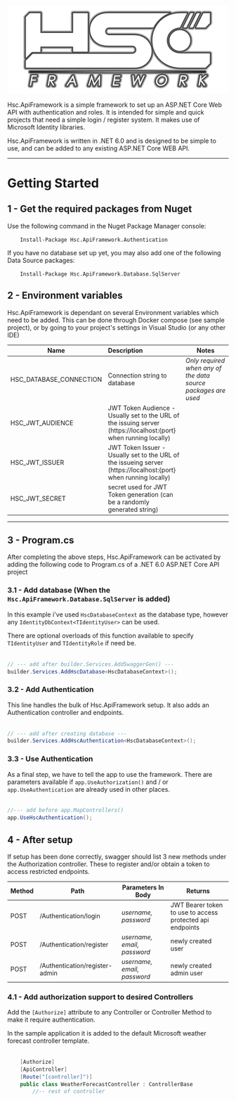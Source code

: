 ![Hsc Logo](HSClg.png)

Hsc.ApiFramework is a simple framework to set up an ASP.NET Core Web API with authentication and roles. It is intended for simple and quick projects that need a simple login / register system. It makes use of Microsoft Identity libraries.

Hsc.ApiFramework is written in .NET 6.0 and is designed to be simple to use, and can be added to any existing ASP.NET Core WEB API.

---
# Getting Started


## 1 - Get the required packages from Nuget

Use the following command in the Nuget Package Manager console:

```
    Install-Package Hsc.ApiFramework.Authentication
```
If you have no database set up yet, you may also add one of the following Data Source packages:

```
    Install-Package Hsc.ApiFramework.Database.SqlServer
```

## 2 - Environment variables

Hsc.ApiFramework is dependant on several Environment variables which need to be added. This can be done through Docker compose (see sample project), or by going to your project's settings in Visual Studio (or any other IDE)

| Name                     | Description    | Notes |
| -------------------------| :--------------- | --- |
| HSC_DATABASE_CONNECTION  | Connection string to database | *Only required when any of the data source packages are used*
| HSC_JWT_AUDIENCE         | JWT Token Audience - Usually set to the URL of the issuing server (https://localhost:{port} when running locally)
| HSC_JWT_ISSUER           | JWT Token Issuer - Usually set to the URL of the issueing server (https://localhost:{port} when running locally)
| HSC_JWT_SECRET           | secret used for JWT Token generation (can be a randomly generated string)

---

## 3 - Program.cs

After completing the above steps, Hsc.ApiFramework can be activated by adding the following code to Program.cs of a .NET 6.0 ASP.NET Core API project

### 3.1 - Add database (When the `Hsc.ApiFramework.Database.SqlServer` is added)

In this example i've used `HscDatabaseContext` as the database type, however any `IdentityDbContext<TIdentityUser>` can be used. 

There are optional overloads of this function available to specify `TIdentityUser` and `TIdentityRole` if need be.

```csharp

// --- add after builder.Services.AddSwaggerGen() ---
builder.Services.AddHscDatabase<HscDatabaseContext>();

```

### 3.2 - Add Authentication

This line handles the bulk of Hsc.ApiFramework setup. It also adds an Authentication controller and endpoints.

```csharp

// --- add after creating database ---
builder.Services.AddHscAuthentication<HscDatabaseContext>();

```


### 3.3 - Use Authentication

As a final step, we have to tell the app to use the framework. There are parameters available if `app.UseAuthorization()` and / or `app.UseAuthentication` are already used in other places.

```csharp

//--- add before app.MapControllers()
app.UseHscAuthentication();
```

## 4 - After setup

If setup has been done correctly, swagger should list 3 new methods under the Authorization controller. These to register and/or obtain a token to access restricted endpoints.

| Method | Path | Parameters In Body | Returns |
| --- | --- | -- | -- |
| POST | /Authentication/login | *username, password* | JWT Bearer token to use to access protected api endpoints
| POST | /Authentication/register | *username, email, password* | newly created user
| POST | /Authentication/register-admin | *username, email, password* | newly created admin user


### 4.1 - Add authorization support to desired Controllers

Add the `[Authorize]` attribute to any Controller or Controller Method to make it require authentication.

In the sample application it is added to the default Microsoft weather forecast controller template.

```csharp

    [Authorize]
    [ApiController]
    [Route("[controller]")]
    public class WeatherForecastController : ControllerBase
        //-- rest of controller
```